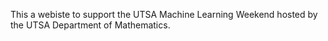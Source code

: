 This a webiste to support the UTSA Machine Learning Weekend hosted by the UTSA Department of Mathematics.
